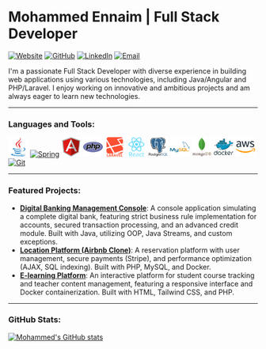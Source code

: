 # Mohammed Ennaim | Full Stack Developer

<p align="left">
  <a href="https://mohammed-ennaim.vercel.app/" target="_blank" rel="noreferrer"><img src="https://img.icons8.com/color/48/000000/domain--v1.png" alt="Website"/></a>
  <a href="https://github.com/mohammedennaim" target="_blank" rel="noreferrer"><img src="https://img.icons8.com/color/48/000000/github--v1.png" alt="GitHub"/></a>
  <a href="https://www.linkedin.com/in/mohammed-ennaim-53243525b" target="_blank" rel="noreferrer"><img src="https://img.icons8.com/color/48/000000/linkedin.png" alt="LinkedIn"/></a>
  <a href="mailto:mohammedennaim99@gmail.com" target="_blank" rel="noreferrer"><img src="https://img.icons8.com/color/48/000000/gmail-new.png" alt="Email"/></a>
</p>

I'm a passionate Full Stack Developer with diverse experience in building web applications using various technologies, including Java/Angular and PHP/Laravel. I enjoy working on innovative and ambitious projects and am always eager to learn new technologies.

---

### Languages and Tools:

<p align="left">
  <a href="https://www.java.com" target="_blank" rel="noreferrer"><img src="https://raw.githubusercontent.com/devicons/devicon/master/icons/java/java-original.svg" alt="Java" width="40" height="40"/></a>
  <a href="https://spring.io/" target="_blank" rel="noreferrer"><img src="https://www.vectorlogo.zone/logos/springio/springio-icon.svg" alt="Spring" width="40" height="40"/></a>
  <a href="https://angular.io" target="_blank" rel="noreferrer"><img src="https://raw.githubusercontent.com/devicons/devicon/master/icons/angularjs/angularjs-original.svg" alt="Angular" width="40" height="40"/></a>
  <a href="https://www.php.net" target="_blank" rel="noreferrer"><img src="https://raw.githubusercontent.com/devicons/devicon/master/icons/php/php-original.svg" alt="PHP" width="40" height="40"/></a>
  <a href="https://laravel.com/" target="_blank" rel="noreferrer"><img src="https://raw.githubusercontent.com/devicons/devicon/master/icons/laravel/laravel-plain-wordmark.svg" alt="Laravel" width="40" height="40"/></a>
  <a href="https://reactjs.org/" target="_blank" rel="noreferrer"><img src="https://raw.githubusercontent.com/devicons/devicon/master/icons/react/react-original-wordmark.svg" alt="React" width="40" height="40"/></a>
  <a href="https://www.postgresql.org" target="_blank" rel="noreferrer"><img src="https://raw.githubusercontent.com/devicons/devicon/master/icons/postgresql/postgresql-original-wordmark.svg" alt="PostgreSQL" width="40" height="40"/></a>
  <a href="https://www.mysql.com/" target="_blank" rel="noreferrer"><img src="https://raw.githubusercontent.com/devicons/devicon/master/icons/mysql/mysql-original-wordmark.svg" alt="MySQL" width="40" height="40"/></a>
  <a href="https://www.mongodb.com/" target="_blank" rel="noreferrer"><img src="https://raw.githubusercontent.com/devicons/devicon/master/icons/mongodb/mongodb-original-wordmark.svg" alt="MongoDB" width="40" height="40"/></a>
  <a href="https://www.docker.com/" target="_blank" rel="noreferrer"><img src="https://raw.githubusercontent.com/devicons/devicon/master/icons/docker/docker-original-wordmark.svg" alt="Docker" width="40" height="40"/></a>
  <a href="https://aws.amazon.com" target="_blank" rel="noreferrer"><img src="https://raw.githubusercontent.com/devicons/devicon/master/icons/amazonwebservices/amazonwebservices-original-wordmark.svg" alt="AWS" width="40" height="40"/></a>
  <a href="https://git-scm.com/" target="_blank" rel="noreferrer"><img src="https://www.vectorlogo.zone/logos/git-scm/git-scm-icon.svg" alt="Git" width="40" height="40"/></a>
</p>

---

### Featured Projects:

- **[Digital Banking Management Console](https://github.com/mohammedennaim/DBMC_V1)**: A console application simulating a complete digital bank, featuring strict business rule implementation for accounts, secured transaction processing, and an advanced credit module. Built with Java, utilizing OOP, Java Streams, and custom exceptions.
- **[Location Platform (Airbnb Clone)](https://github.com/Mohamed-EDDAHMANI/Airbnb)**: A reservation platform with user management, secure payments (Stripe), and performance optimization (AJAX, SQL indexing). Built with PHP, MySQL, and Docker.
- **[E-learning Platform](https://github.com/mohammedennaim/Youdemy)**: An interactive platform for student course tracking and teacher content management, featuring a responsive interface and Docker containerization. Built with HTML, Tailwind CSS, and PHP.

---

### GitHub Stats:

[![Mohammed's GitHub stats](https://github-readme-stats.vercel.app/api?username=mohammedennaim&show_icons=true&theme=radical)](https://github.com/mohammedennaim/github-readme-stats)
